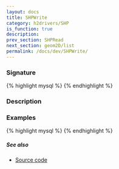 ```yaml
---
layout: docs
title: SHPWrite
category: h2drivers/SHP
is_function: true
description: 
prev_section: SHPRead
next_section: geom2D/list
permalink: /docs/dev/SHPWrite/
---
```


### Signature

{% highlight mysql %}
{% endhighlight %}

### Description

### Examples

{% highlight mysql %}
{% endhighlight %}

##### See also

* <a href="https://github.com/irstv/H2GIS/blob/a8e61ea7f1953d1bad194af926a568f7bc9aac96/h2drivers/src/main/java/org/h2gis/drivers/shp/SHPWrite.java" target="_blank">Source code</a>
